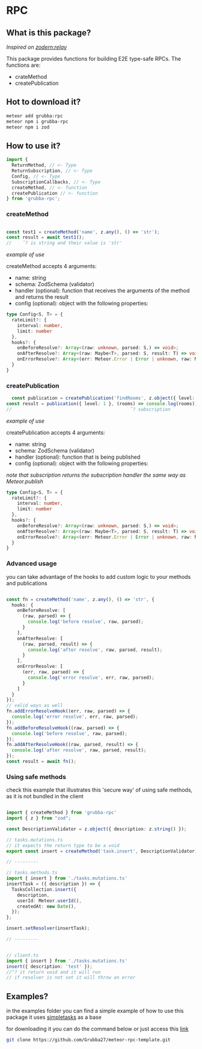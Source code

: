 # RPC

## What is this package?
_Inspired on [zodern:relay](https://github.com/zodern/meteor-relay)_


This package provides functions for building E2E type-safe RPCs. The functions are:

- crateMethod
- createPublication

## Hot to download it?

```bash
meteor add grubba:rpc
meteor npm i grubba-rpc
meteor npm i zod
```

## How to use it?

```typescript
import {   
  ReturnMethod, // <- Type
  ReturnSubscription, // <- Type
  Config, // <- Type
  SubscriptionCallbacks, // <- Type
  createMethod, // <- function
  createPublication // <- function
} from 'grubba-rpc';
```

### createMethod

```typescript

const test1 = createMethod('name', z.any(), () => 'str');
const result = await test1();
//    ˆ? is string and their value is 'str'
```

_example of use_

createMethod accepts 4 arguments:

- name: string
- schema: ZodSchema (validator)
- handler (optional): function that receives the arguments of the method and returns the result
- config (optional): object with the following properties:

```typescript
type Config<S, T> = {
  rateLimit?: {
    interval: number,
    limit: number
  },
  hooks?: {
    onBeforeResolve?: Array<(raw: unknown, parsed: S,) => void>;
    onAfterResolve?: Array<(raw: Maybe<T>, parsed: S, result: T) => void>;
    onErrorResolve?: Array<(err: Meteor.Error | Error | unknown, raw: Maybe<T>, parsed: S) => void>;
  }
}
```

### createPublication

```typescript
  const publication = createPublication('findRooms', z.object({ level: z.number() }), ({ level }) => Rooms.find({ level: level }));
const result = publication({ level: 1 }, (rooms) => console.log(rooms));
//                                            ˆ? subscription 

```

_example of use_

createPublication accepts 4 arguments:

- name: string
- schema: ZodSchema (validator)
- handler (optional): function that is being published
- config (optional): object with the following properties:

_note that subscription returns the subscription handler the same way as Meteor.publish_

```typescript
type Config<S, T> = {
  rateLimit?: {
    interval: number,
    limit: number
  },
  hooks?: {
    onBeforeResolve?: Array<(raw: unknown, parsed: S,) => void>;
    onAfterResolve?: Array<(raw: Maybe<T>, parsed: S, result: T) => void>;
    onErrorResolve?: Array<(err: Meteor.Error | Error | unknown, raw: Maybe<T>, parsed: S) => void>;
  }
}
```

### Advanced usage

you can take advantage of the hooks to add custom logic to your methods and publications

```typescript

const fn = createMethod('name', z.any(), () => 'str', {
  hooks: {
    onBeforeResolve: [
      (raw, parsed) => {
        console.log('before resolve', raw, parsed);
      }
    ],
    onAfterResolve: [
      (raw, parsed, result) => {
        console.log('after resolve', raw, parsed, result);
      }
    ],
    onErrorResolve: [
      (err, raw, parsed) => {
        console.log('error resolve', err, raw, parsed);
      }
    ]
  }
});
// valid ways as well
fn.addErrorResolveHook((err, raw, parsed) => {
  console.log('error resolve', err, raw, parsed);
});
fn.addBeforeResolveHook((raw, parsed) => {
  console.log('before resolve', raw, parsed);
});
fn.addAfterResolveHook((raw, parsed, result) => {
  console.log('after resolve', raw, parsed, result);
});
const result = await fn();
```

### Using safe methods

check this example that illustrates this 'secure way' of using safe methods, as it is not bundled in the client
```typescript

import { createMethod } from 'grubba-rpc'
import { z } from "zod";

const DescriptionValidator = z.object({ description: z.string() });

// tasks.mutations.ts
// it expects the return type to be a void
export const insert = createMethod('task.insert', DescriptionValidator).expect<void>();

// ---------

// tasks.methods.ts
import { insert } from './tasks.mutations.ts'
insertTask = ({ description }) => {
  TasksCollection.insert({
    description,
    userId: Meteor.userId(),
    createdAt: new Date(),
  });
};

insert.setResolver(insertTask);

// ---------


// client.ts
import { insert } from './tasks.mutations.ts'
insert({ description: 'test' });
//^? it return void and it will run
// if resolver is not set it will throw an error

```

## Examples?

in the examples folder you can find a simple example of how to use this package it uses [simpletasks](https://github.com/fredmaiaarantes/simpletasks) as a base

for downloading it you can do the command below or just access this [link](https://github.com/Grubba27/meteor-rpc-template/generate)
```bash
git clone https://github.com/Grubba27/meteor-rpc-template.git
```

